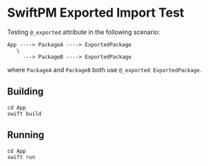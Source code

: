 # SwiftPM Exported Import Test

Testing `@_exported` attribute in the following scenario:

```text
App ----> PackageA ----> ExportedPackage
   \
     ---> PackageB ----> ExportedPackage
```

where `PackageA` and `PackageB` both use `@_exported ExportedPackage`.

## Building

```shell
cd App
swift build
```

## Running

```shell
cd App
swift run
```
